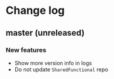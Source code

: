 # Change log

## master (unreleased)

### New features

* Show more version info in logs
* Do not update `SharedFunctional` repo
